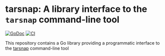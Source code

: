 # tarsnap: A library interface to the `tarsnap` command-line tool

[![GoDoc](https://img.shields.io/static/v1?label=godoc&message=reference&color=blue)](https://pkg.go.dev/github.com/creachadair/tarsnap)
[![CI](https://github.com/creachadair/tarsnap/actions/workflows/go-presubmit.yml/badge.svg?event=push&branch=main)](https://github.com/creachadair/tarsnap/actions/workflows/go-presubmit.yml)

This repository contains a Go library providing a programmatic interface to the
[tarsnap](http://www.tarsnap.com/) command-line tool
